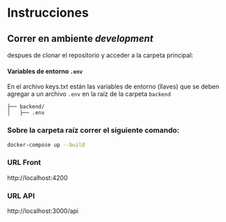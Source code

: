 
# Instrucciones

## Correr en ambiente _development_

despues de clonar el repositorio y acceder a la carpeta principal:

#### Variables de entorno `.env`
En el archivo keys.txt están las variables de entorno (llaves) que se deben agregar a un archivo `.env` en la raíz de la carpeta `backend`
```
├── backend/
│   ├── .env
```

### Sobre la carpeta raíz correr el siguiente comando:

```bash
docker-compose up --build
```

### URL Front

http://localhost:4200

### URL API
http://localhost:3000/api
